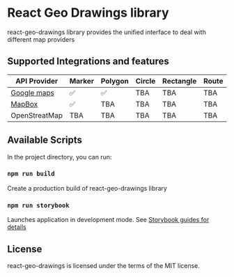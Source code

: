 # React Geo Drawings library

react-geo-drawings library provides the unified interface to deal with different map providers

## Supported Integrations and features
| API Provider                                                                        | Marker             | Polygon            | Circle | Rectangle | Route |
|-------------------------------------------------------------------------------------|--------------------|--------------------|--------|-----------|-------|
| [Google maps](https://developers.google.com/maps/documentation/javascript/overview) | :white_check_mark: | :white_check_mark: | TBA    | TBA       | TBA   |
| [MapBox](https://docs.mapbox.com/mapbox-gl-js/api/)                                 | :white_check_mark:                | TBA                | TBA    | TBA       | TBA   |
| OpenStreatMap                                                                       | TBA                | TBA                | TBA    | TBA       | TBA   |

## Available Scripts

In the project directory, you can run:

### `npm run build`

Create a production build of react-geo-drawings library

### `npm run storybook`

Launches application in development mode. See [Storybook guides for details](https://storybook.js.org/)

## License
react-geo-drawings is licensed under the terms of the MIT license.
